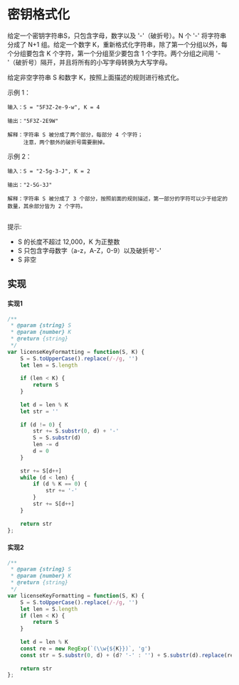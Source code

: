 # 密钥格式化
给定一个密钥字符串S，只包含字母，数字以及 '-'（破折号）。N 个 '-' 将字符串分成了 N+1 组。给定一个数字 K，重新格式化字符串，除了第一个分组以外，每个分组要包含 K 个字符，第一个分组至少要包含 1 个字符。两个分组之间用 '-'（破折号）隔开，并且将所有的小写字母转换为大写字母。

给定非空字符串 S 和数字 K，按照上面描述的规则进行格式化。

示例 1：
```
输入：S = "5F3Z-2e-9-w", K = 4

输出："5F3Z-2E9W"

解释：字符串 S 被分成了两个部分，每部分 4 个字符；
     注意，两个额外的破折号需要删掉。
```
示例 2：
```
输入：S = "2-5g-3-J", K = 2

输出："2-5G-3J"

解释：字符串 S 被分成了 3 个部分，按照前面的规则描述，第一部分的字符可以少于给定的数量，其余部分皆为 2 个字符。
 
```
提示:

* S 的长度不超过 12,000，K 为正整数
* S 只包含字母数字（a-z，A-Z，0-9）以及破折号'-'
* S 非空
 
## 实现
#### 实现1
```js
/**
 * @param {string} S
 * @param {number} K
 * @return {string}
 */
var licenseKeyFormatting = function(S, K) {
    S = S.toUpperCase().replace(/-/g, '')
    let len = S.length
    
    if (len < K) {
        return S
    }
    
    let d = len % K
    let str = ''
    
    if (d != 0) {
        str += S.substr(0, d) + '-'
        S = S.substr(d)
        len -= d
        d = 0
    }
    
    str += S[d++]
    while (d < len) {
        if (d % K == 0) {
            str += '-'
        }
        str += S[d++]
    }
    
    return str
};
```

#### 实现2
```js
/**
 * @param {string} S
 * @param {number} K
 * @return {string}
 */
var licenseKeyFormatting = function(S, K) {
    S = S.toUpperCase().replace(/-/g, '')
    let len = S.length
    if (len < K) {
        return S
    }
    
    let d = len % K
    const re = new RegExp(`(\\w{${K}})`, 'g')
    const str = S.substr(0, d) + (d? '-' : '') + S.substr(d).replace(re, '$1-').slice(0, -1)
          
    return str
};
```
